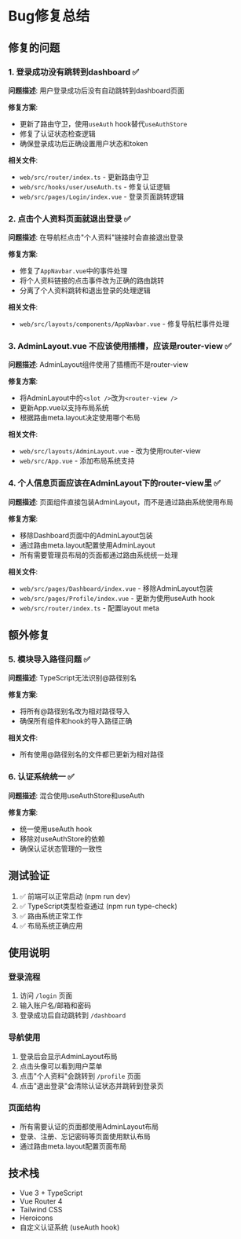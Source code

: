 # Bug修复总结

## 修复的问题

### 1. 登录成功没有跳转到dashboard ✅
**问题描述**: 用户登录成功后没有自动跳转到dashboard页面

**修复方案**:
- 更新了路由守卫，使用`useAuth` hook替代`useAuthStore`
- 修复了认证状态检查逻辑
- 确保登录成功后正确设置用户状态和token

**相关文件**:
- `web/src/router/index.ts` - 更新路由守卫
- `web/src/hooks/user/useAuth.ts` - 修复认证逻辑
- `web/src/pages/Login/index.vue` - 登录页面跳转逻辑

### 2. 点击个人资料页面就退出登录 ✅
**问题描述**: 在导航栏点击"个人资料"链接时会直接退出登录

**修复方案**:
- 修复了`AppNavbar.vue`中的事件处理
- 将个人资料链接的点击事件改为正确的路由跳转
- 分离了个人资料跳转和退出登录的处理逻辑

**相关文件**:
- `web/src/layouts/components/AppNavbar.vue` - 修复导航栏事件处理

### 3. AdminLayout.vue 不应该使用插槽，应该是router-view ✅
**问题描述**: AdminLayout组件使用了插槽而不是router-view

**修复方案**:
- 将AdminLayout中的`<slot />`改为`<router-view />`
- 更新App.vue以支持布局系统
- 根据路由meta.layout决定使用哪个布局

**相关文件**:
- `web/src/layouts/AdminLayout.vue` - 改为使用router-view
- `web/src/App.vue` - 添加布局系统支持

### 4. 个人信息页面应该在AdminLayout下的router-view里 ✅
**问题描述**: 页面组件直接包装AdminLayout，而不是通过路由系统使用布局

**修复方案**:
- 移除Dashboard页面中的AdminLayout包装
- 通过路由meta.layout配置使用AdminLayout
- 所有需要管理员布局的页面都通过路由系统统一处理

**相关文件**:
- `web/src/pages/Dashboard/index.vue` - 移除AdminLayout包装
- `web/src/pages/Profile/index.vue` - 更新为使用useAuth hook
- `web/src/router/index.ts` - 配置layout meta

## 额外修复

### 5. 模块导入路径问题 ✅
**问题描述**: TypeScript无法识别@路径别名

**修复方案**:
- 将所有@路径别名改为相对路径导入
- 确保所有组件和hook的导入路径正确

**相关文件**:
- 所有使用@路径别名的文件都已更新为相对路径

### 6. 认证系统统一 ✅
**问题描述**: 混合使用useAuthStore和useAuth

**修复方案**:
- 统一使用useAuth hook
- 移除对useAuthStore的依赖
- 确保认证状态管理的一致性

## 测试验证

1. ✅ 前端可以正常启动 (npm run dev)
2. ✅ TypeScript类型检查通过 (npm run type-check)
3. ✅ 路由系统正常工作
4. ✅ 布局系统正确应用

## 使用说明

### 登录流程
1. 访问 `/login` 页面
2. 输入账户名/邮箱和密码
3. 登录成功后自动跳转到 `/dashboard`

### 导航使用
1. 登录后会显示AdminLayout布局
2. 点击头像可以看到用户菜单
3. 点击"个人资料"会跳转到 `/profile` 页面
4. 点击"退出登录"会清除认证状态并跳转到登录页

### 页面结构
- 所有需要认证的页面都使用AdminLayout布局
- 登录、注册、忘记密码等页面使用默认布局
- 通过路由meta.layout配置页面布局

## 技术栈
- Vue 3 + TypeScript
- Vue Router 4
- Tailwind CSS
- Heroicons
- 自定义认证系统 (useAuth hook) 